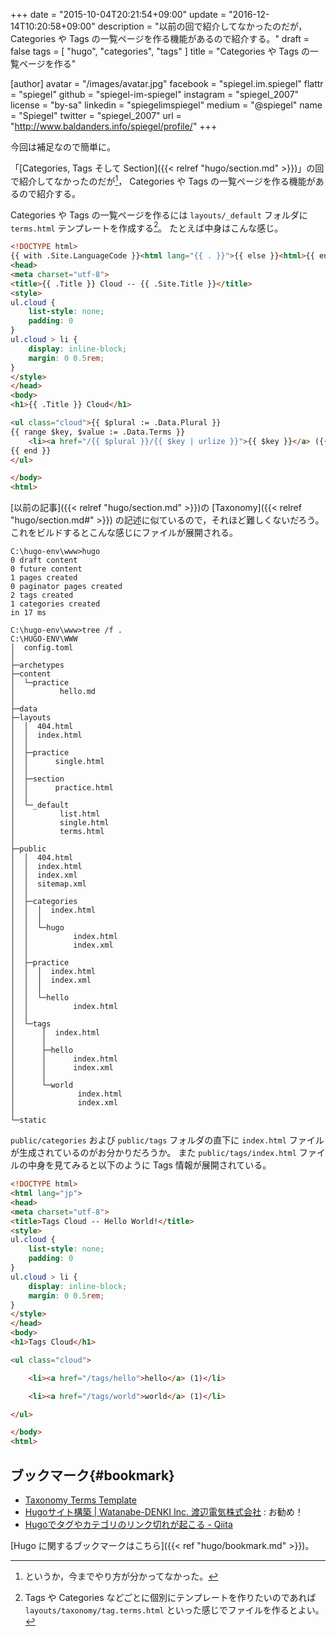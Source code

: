+++
date = "2015-10-04T20:21:54+09:00"
update      = "2016-12-14T10:20:58+09:00"
description = "以前の回で紹介してなかったのだが， Categories や Tags の一覧ページを作る機能があるので紹介する。"
draft = false
tags = [ "hugo", "categories", "tags" ]
title = "Categories や Tags の一覧ページを作る"

[author]
  avatar = "/images/avatar.jpg"
  facebook = "spiegel.im.spiegel"
  flattr = "spiegel"
  github = "spiegel-im-spiegel"
  instagram = "spiegel_2007"
  license = "by-sa"
  linkedin = "spiegelimspiegel"
  medium = "@spiegel"
  name = "Spiegel"
  twitter = "spiegel_2007"
  url = "http://www.baldanders.info/spiegel/profile/"
+++

今回は補足なので簡単に。

「[Categories, Tags そして Section]({{< relref "hugo/section.md" >}})」の回で紹介してなかったのだが[^a]， Categories や Tags の一覧ページを作る機能があるので紹介する。

[^a]: というか，今までやり方が分かってなかった。

Categories や Tags の一覧ページを作るには `layouts/_default` フォルダに `terms.html` テンプレートを作成する[^b]。
たとえば中身はこんな感じ。

[^b]: Tags や Categories などごとに個別にテンプレートを作りたいのであれば `layouts/taxonomy/tag.terms.html` といった感じでファイルを作るとよい。

```html
<!DOCTYPE html>
{{ with .Site.LanguageCode }}<html lang="{{ . }}">{{ else }}<html>{{ end }}
<head>
<meta charset="utf-8">
<title>{{ .Title }} Cloud -- {{ .Site.Title }}</title>
<style>
ul.cloud {
    list-style: none;
    padding: 0
}
ul.cloud > li {
    display: inline-block;
    margin: 0 0.5rem;
}
</style>
</head>
<body>
<h1>{{ .Title }} Cloud</h1>

<ul class="cloud">{{ $plural := .Data.Plural }}
{{ range $key, $value := .Data.Terms }}
	<li><a href="/{{ $plural }}/{{ $key | urlize }}">{{ $key }}</a> ({{ len $value }})</li>
{{ end }}
</ul>

</body>
<html>
```

[以前の記事]({{< relref "hugo/section.md" >}})の [Taxonomy]({{< relref "hugo/section.md#" >}}) の記述に似ているので，それほど難しくないだろう。
これをビルドするとこんな感じにファイルが展開される。

```
C:\hugo-env\www>hugo
0 draft content
0 future content
1 pages created
0 paginator pages created
2 tags created
1 categories created
in 17 ms

C:\hugo-env\www>tree /f .
C:\HUGO-ENV\WWW
│  config.toml
│
├─archetypes
├─content
│  └─practice
│          hello.md
│
├─data
├─layouts
│  │  404.html
│  │  index.html
│  │
│  ├─practice
│  │      single.html
│  │
│  ├─section
│  │      practice.html
│  │
│  └─_default
│          list.html
│          single.html
│          terms.html
│
├─public
│  │  404.html
│  │  index.html
│  │  index.xml
│  │  sitemap.xml
│  │
│  ├─categories
│  │  │  index.html
│  │  │
│  │  └─hugo
│  │          index.html
│  │          index.xml
│  │
│  ├─practice
│  │  │  index.html
│  │  │  index.xml
│  │  │
│  │  └─hello
│  │          index.html
│  │
│  └─tags
│      │  index.html
│      │
│      ├─hello
│      │      index.html
│      │      index.xml
│      │
│      └─world
│              index.html
│              index.xml
│
└─static
```

`public/categories` および `public/tags` フォルダの直下に `index.html` ファイルが生成されているのがお分かりだろうか。
また `public/tags/index.html` ファイルの中身を見てみると以下のように Tags 情報が展開されている。

```html
<!DOCTYPE html>
<html lang="jp">
<head>
<meta charset="utf-8">
<title>Tags Cloud -- Hello World!</title>
<style>
ul.cloud {
    list-style: none;
    padding: 0
}
ul.cloud > li {
    display: inline-block;
    margin: 0 0.5rem;
}
</style>
</head>
<body>
<h1>Tags Cloud</h1>

<ul class="cloud">

	<li><a href="/tags/hello">hello</a> (1)</li>

	<li><a href="/tags/world">world</a> (1)</li>

</ul>

</body>
<html>
```

## ブックマーク{#bookmark}

- [Taxonomy Terms Template](https://gohugo.io/templates/terms/)
- [Hugoサイト構築 | Watanabe-DENKI Inc. 渡辺電気株式会社](http://wdkk.co.jp/lab/hugo/) : お勧め！
- [Hugoでタグやカテゴリのリンク切れが起こる - Qiita](http://qiita.com/_shun_sato_/items/87888fa8425e55b1c758)

[Hugo に関するブックマークはこちら]({{< ref "hugo/bookmark.md" >}})。

[Hugo]: https://gohugo.io/ "Hugo :: A fast and modern static website engine"
